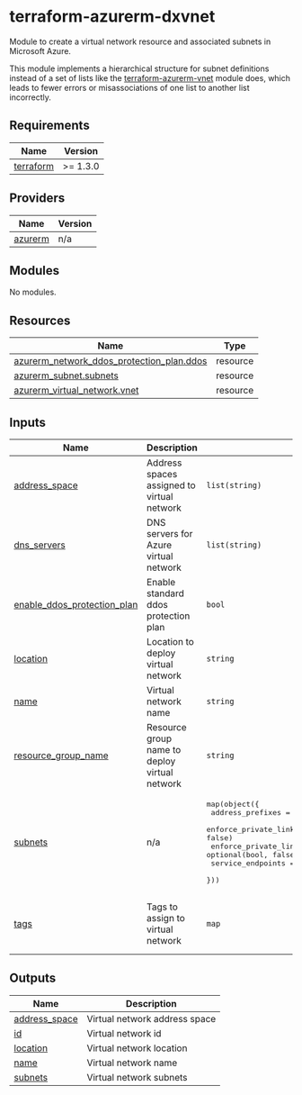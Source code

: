 # terraform-azurerm-dxvnet

Module to create a virtual network resource and associated subnets in Microsoft Azure.

This module implements a hierarchical structure for subnet definitions instead of a set of lists like the [terraform-azurerm-vnet](https://github.com/Azure/terraform-azurerm-network) module does, which leads to fewer errors or misassociations of one list to another list incorrectly.

<!-- BEGIN_TF_DOCS -->
## Requirements

| Name | Version |
|------|---------|
| <a name="requirement_terraform"></a> [terraform](#requirement\_terraform) | >= 1.3.0 |

## Providers

| Name | Version |
|------|---------|
| <a name="provider_azurerm"></a> [azurerm](#provider\_azurerm) | n/a |

## Modules

No modules.

## Resources

| Name | Type |
|------|------|
| [azurerm_network_ddos_protection_plan.ddos](https://registry.terraform.io/providers/hashicorp/azurerm/latest/docs/resources/network_ddos_protection_plan) | resource |
| [azurerm_subnet.subnets](https://registry.terraform.io/providers/hashicorp/azurerm/latest/docs/resources/subnet) | resource |
| [azurerm_virtual_network.vnet](https://registry.terraform.io/providers/hashicorp/azurerm/latest/docs/resources/virtual_network) | resource |

## Inputs

| Name | Description | Type | Default | Required |
|------|-------------|------|---------|:--------:|
| <a name="input_address_space"></a> [address\_space](#input\_address\_space) | Address spaces assigned to virtual network | `list(string)` | n/a | yes |
| <a name="input_dns_servers"></a> [dns\_servers](#input\_dns\_servers) | DNS servers for Azure virtual network | `list(string)` | `[]` | no |
| <a name="input_enable_ddos_protection_plan"></a> [enable\_ddos\_protection\_plan](#input\_enable\_ddos\_protection\_plan) | Enable standard ddos protection plan | `bool` | `false` | no |
| <a name="input_location"></a> [location](#input\_location) | Location to deploy virtual network | `string` | n/a | yes |
| <a name="input_name"></a> [name](#input\_name) | Virtual network name | `string` | n/a | yes |
| <a name="input_resource_group_name"></a> [resource\_group\_name](#input\_resource\_group\_name) | Resource group name to deploy virtual network | `string` | n/a | yes |
| <a name="input_subnets"></a> [subnets](#input\_subnets) | n/a | <pre>map(object({<br>    address_prefixes                               = list(string)<br>    enforce_private_link_endpoint_network_policies = optional(bool, false)<br>    enforce_private_link_service_network_policies  = optional(bool, false)<br>    service_endpoints                              = optional(list(string))<br>  }))</pre> | n/a | yes |
| <a name="input_tags"></a> [tags](#input\_tags) | Tags to assign to virtual network | `map` | <pre>{<br>  "CreatedBy": "Terraform",<br>  "Module": "terraform-azurerm-dxvnet"<br>}</pre> | no |

## Outputs

| Name | Description |
|------|-------------|
| <a name="output_address_space"></a> [address\_space](#output\_address\_space) | Virtual network address space |
| <a name="output_id"></a> [id](#output\_id) | Virtual network id |
| <a name="output_location"></a> [location](#output\_location) | Virtual network location |
| <a name="output_name"></a> [name](#output\_name) | Virtual network name |
| <a name="output_subnets"></a> [subnets](#output\_subnets) | Virtual network subnets |
<!-- END_TF_DOCS -->
